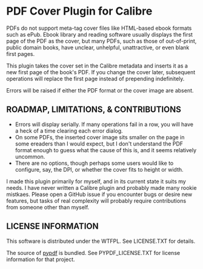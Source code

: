 PDF Cover Plugin for Calibre
============================

PDFs do not support meta-tag cover files like HTML-based ebook formats such as ePub. Ebook library and reading software usually displays the first page of the PDF as the cover, but many PDFs, such as those of out-of-print, public domain books, have unclear, unhelpful, unattractive, or even blank first pages.

This plugin takes the cover set in the Calibre metadata and inserts it as a new first page of the book's PDF. If you change the cover later, subsequent operations will replace the first page instead of prepending indefinitely.

Errors will be raised if either the PDF format or the cover image are absent.

ROADMAP, LIMITATIONS, & CONTRIBUTIONS
---------------------
- Errors will display serially. If many operations fail in a row, you will have a heck of a time clearing each error dialog.
- On some PDFs, the inserted cover image sits smaller on the page in some ereaders than I would expect, but I don't understand the PDF format enough to guess what the cause of this is, and it seems relatively uncommon.
- There are no options, though perhaps some users would like to configure, say, the DPI, or whether the cover fits to height or width.

I made this plugin primarily for myself, and in its current state it suits my needs. I have never written a Calibre plugin and probably made many rookie mistkaes. Please open a GitHub issue if you encounter bugs or desire new features, but tasks of real complexity will probably require contributions from someone other than myself.


LICENSE INFORMATION
-------------------

This software is distributed under the WTFPL. See LICENSE.TXT for details.

The source of [pypdf](https://github.com/py-pdf/pypdf) is bundled. See PYPDF_LICENSE.TXT for license information for that project.
